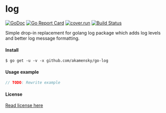 # log
[![GoDoc](https://godoc.org/github.com/akamensky/go-log?status.svg)](https://godoc.org/github.com/akamensky/go-log) [![Go Report Card](https://goreportcard.com/badge/github.com/akamensky/go-log)](https://goreportcard.com/report/github.com/akamensky/go-log) [![cover.run](https://cover.run/go/github.com/akamensky/go-log.svg?style=flat&tag=golang-1.10)](https://cover.run/go?tag=golang-1.10&repo=github.com%2Fakamensky%2Fgo-log) [![Build Status](https://travis-ci.org/akamensky/go-log.svg?branch=master)](https://travis-ci.org/akamensky/go-log)

Simple drop-in replacement for golang log package which adds log levels 
and better log message formatting.

#### Install

```
$ go get -u -v -x github.com/akamensky/go-log
```

#### Usage example

```go
// TODO: Rewrite example
```

#### License

[Read license here](https://github.com/akamensky/slog/blob/master/LICENSE)
